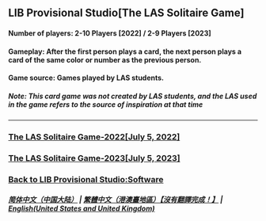 ## LIB Provisional Studio[The LAS Solitaire Game]
#### Number of players: 2-10 Players [2022] / 2-9 Players [2023]
#### Gameplay: After the first person plays a card, the next person plays a card of the same color or number as the previous person.
#### Game source: Games played by LAS students.

##### Note: This card game was not created by LAS students, and the LAS used in the game refers to the source of inspiration at that time
------------

### [The LAS Solitaire Game-2022[July 5, 2022]](https://libps.github.io/LAS-Solitaire-Game-2022-EN.exe)
### [The LAS Solitaire Game-2023[July 5, 2023]](https://libps.github.io/LAS-Solitaire-Game-2023-EN.exe)

### [Back to LIB Provisional Studio:Software](https://libps.github.io/en/Software) 

##### [简体中文（中国大陆）](https://libps.github.io/LAS_solitaire_game) | [繁體中文（港澳臺地區）【沒有翻譯完成！】](https://libps.github.io/tc/LAS_solitaire_game) | **[English(United States and United Kingdom)](https://libps.github.io/en/LAS_solitaire_game)**
